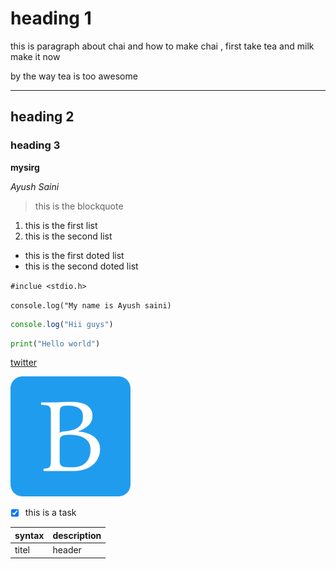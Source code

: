 # heading 1
this is paragraph about chai and how to make chai , first take tea and milk make it now

by the way tea is too awesome

---
## heading 2
### heading 3

**mysirg**

*Ayush Saini*

>this is the blockquote

1. this is the first list
2. this is the second list

- this is the first doted list
- this is the second doted list

`#inclue <stdio.h>`

`console.log("My name is Ayush saini)`

```javascript
console.log("Hii guys")
```

```python
print("Hello world")
```
<!-- link cration -->
[twitter](https://twitter.com)

<!-- image -->

![alt text](A_icon.png)

- [x] this is a task

| syntax | description |
| --- | --- |
| titel | header |
